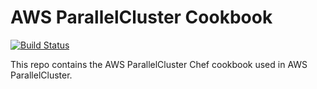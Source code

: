 AWS ParallelCluster Cookbook
============================

[![Build Status](https://travis-ci.org/aws/aws-parallelcluster-cookbook.svg?branch=develop)](https://travis-ci.org/aws/aws-parallelcluster-cookbook)

This repo contains the AWS ParallelCluster Chef cookbook used in AWS ParallelCluster.
